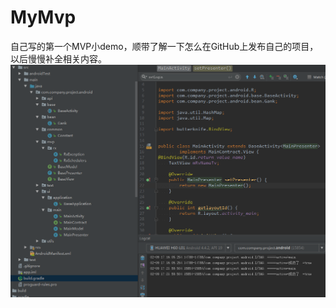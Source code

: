 # MyMvp
自己写的第一个MVP小demo，顺带了解一下怎么在GitHub上发布自己的项目，以后慢慢补全相关内容。
![Alt text](https://github.com/youlongxifeng/MyMvp/blob/master/MyMvp/raw/master/image/code_icon.png)
 

